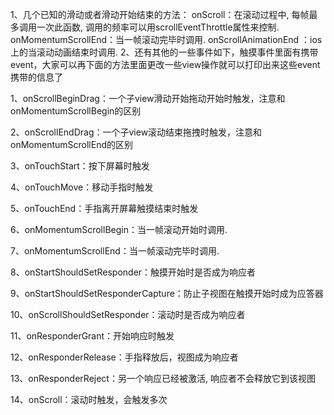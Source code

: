 1、几个已知的滑动或者滑动开始结束的方法：
onScroll：在滚动过程中, 每帧最多调用一次此函数, 调用的频率可以用scrollEventThrottle属性来控制. 
onMomentumScrollEnd：当一帧滚动完毕时调用. 
onScrollAnimationEnd ：ios上的当滚动动画结束时调用. 
2、还有其他的一些事件如下，触摸事件里面有携带event，大家可以再下面的方法里面更改一些view操作就可以打印出来这些event携带的信息了

1、onScrollBeginDrag：一个子view滑动开始拖动开始时触发，注意和onMomentumScrollBegin的区别

2、onScrollEndDrag：一个子view滚动结束拖拽时触发，注意和onMomentumScrollEnd的区别

3、onTouchStart：按下屏幕时触发

4、onTouchMove：移动手指时触发

5、onTouchEnd：手指离开屏幕触摸结束时触发

6、onMomentumScrollBegin：当一帧滚动开始时调用.

7、onMomentumScrollEnd：当一帧滚动完毕时调用.

8、onStartShouldSetResponder：触摸开始时是否成为响应者

9、onStartShouldSetResponderCapture：防止子视图在触摸开始时成为应答器

10、onScrollShouldSetResponder：滚动时是否成为响应者

11、onResponderGrant：开始响应时触发

12、onResponderRelease：手指释放后，视图成为响应者

13、onResponderReject：另一个响应已经被激活, 响应者不会释放它到该视图

14、onScroll：滚动时触发，会触发多次

